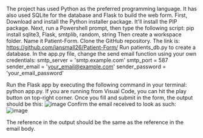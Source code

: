 The project has used Python as the preferred programming language. It has also used SQLite for the database and Flask to build the web form.
 First, Download and install the Python installer package. It'll install the PIP package. Next, run a Powershell prompt, then type the following script: 
   pip install sqlite3, Flask, smtplib, random, string
Then create a workspace folder. Name it Patient-Form.
Clone the GitHub repository. The link is: https://github.com/iansmall26/Patient-Form/
Run patients_db.py to create a database.
In the app.py file, change the send email function using your own credentials:
    smtp_server = 'smtp.example.com'
    smtp_port = 587
    sender_email = 'your_email@example.com'
    sender_password = 'your_email_password'

Run the Flask app by executing the following command in your terminal: python app.py. If you are running from Visual Code, you can hit the play button on top-right corner.
Once you fill and submit in the form, the output should be this: 
![image](https://github.com/iansmall26/Patient-Form/assets/121866422/a169a6d7-17b4-4823-b646-136279b085bd)
Confirm the email received to look as such:
![image](https://github.com/iansmall26/Patient-Form/assets/121866422/47f746d9-10bd-49ba-a269-cfb6c4e6cf62)

The reference in the output should be the same as the reference in the email body.

